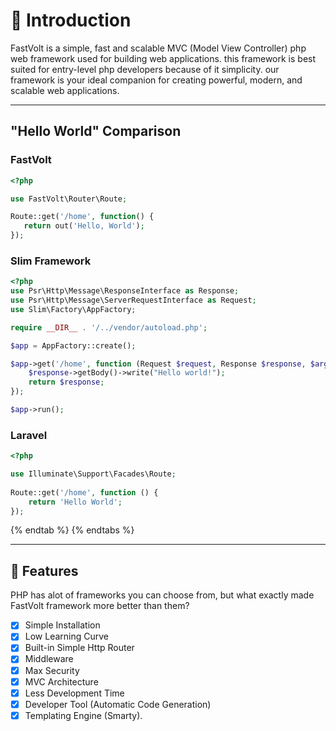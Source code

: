 # 👋 Introduction

FastVolt is a simple, fast and scalable MVC (Model View Controller) php web framework used for building web applications. this framework is best suited for entry-level php developers because of it simplicity. our framework is your ideal companion for creating powerful, modern, and scalable web applications.

***

## "Hello World" Comparison

### FastVolt
```php
<?php

use FastVolt\Router\Route;

Route::get('/home', function() {
   return out('Hello, World');
});

```

### Slim Framework

```php
<?php
use Psr\Http\Message\ResponseInterface as Response;
use Psr\Http\Message\ServerRequestInterface as Request;
use Slim\Factory\AppFactory;

require __DIR__ . '/../vendor/autoload.php';

$app = AppFactory::create();

$app->get('/home', function (Request $request, Response $response, $args) {
    $response->getBody()->write("Hello world!");
    return $response;
});

$app->run();
```

### Laravel

```php
<?php

use Illuminate\Support\Facades\Route;
 
Route::get('/home', function () {
    return 'Hello World';
});
```
{% endtab %}
{% endtabs %}

***

## 🌟 Features

PHP has alot of frameworks you can choose from, but what exactly made FastVolt framework more better than them?

* [x] Simple Installation
* [x] Low Learning Curve
* [x] Built-in Simple Http Router
* [x] Middleware
* [x] Max Security
* [x] MVC Architecture
* [x] Less Development Time
* [x] Developer Tool (Automatic Code Generation)
* [x] Templating Engine (Smarty).
